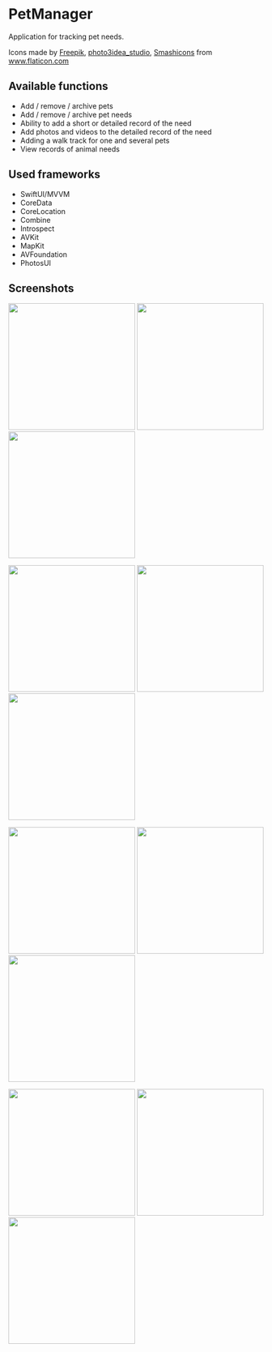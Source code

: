 # PetManager

Application for tracking pet needs.
<div>Icons made by <a href="https://www.freepik.com" title="Freepik">Freepik</a>, <a href="https://www.flaticon.com/authors/photo3idea-studio" title="photo3idea_studio">photo3idea_studio</a>, <a href="https://www.flaticon.com/authors/smashicons" title="Smashicons">Smashicons</a> from <a href="https://www.flaticon.com/" title="Flaticon">www.flaticon.com</a></div>


## Available functions
- Add / remove / archive pets
- Add / remove / archive pet needs
- Ability to add a short or detailed record of the need
- Add photos and videos to the detailed record of the need
- Adding a walk track for one and several pets
- View records of animal needs

## Used frameworks
- SwiftUI/MVVM
- CoreData
- CoreLocation
- Combine
- Introspect
- AVKit
- MapKit
- AVFoundation
- PhotosUI


## Screenshots

<p float="left">
    <img src="https://github.com/anastasiabespalova/PetManager/blob/master/Screenshots/IMG_0464.PNG" width=250>
    <img src="https://github.com/anastasiabespalova/PetManager/blob/master/Screenshots/IMG_0465.PNG" width=250>
        <img src="https://github.com/anastasiabespalova/PetManager/blob/master/Screenshots/IMG_0467.PNG" width=250>
</p>


<p float="left">
    <img src="https://github.com/anastasiabespalova/PetManager/blob/master/Screenshots/IMG_0460.PNG" width=250>
    <img src="https://github.com/anastasiabespalova/PetManager/blob/master/Screenshots/IMG_0461.PNG" width=250>
    <img src="https://github.com/anastasiabespalova/PetManager/blob/master/Screenshots/IMG_0462.PNG" width=250>
</p>


<p float="left">
    <img src="https://github.com/anastasiabespalova/PetManager/blob/master/Screenshots/IMG_0457.PNG" width=250>
    <img src="https://github.com/anastasiabespalova/PetManager/blob/master/Screenshots/IMG_0458.PNG" width=250>
    <img src="https://github.com/anastasiabespalova/PetManager/blob/master/Screenshots/IMG_0459.PNG" width=250>
</p>


<p float="left">
    <img src="https://github.com/anastasiabespalova/PetManager/blob/master/Screenshots/IMG_0456.PNG" width=250>
    <img src="https://github.com/anastasiabespalova/PetManager/blob/master/Screenshots/IMG_0454.PNG" width=250>
    <img src="https://github.com/anastasiabespalova/PetManager/blob/master/Screenshots/IMG_0455.PNG" width=250>
</p>


